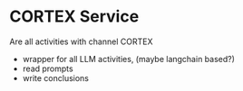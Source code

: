 # CORTEX Service

Are all activities with channel CORTEX

* wrapper for all LLM activities, (maybe langchain based?)
* read prompts
* write conclusions

